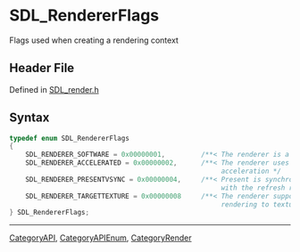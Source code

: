 # SDL_RendererFlags

Flags used when creating a rendering context

## Header File

Defined in [SDL_render.h](https://github.com/libsdl-org/SDL/blob/SDL2/include/SDL_render.h)

## Syntax

```c
typedef enum SDL_RendererFlags
{
    SDL_RENDERER_SOFTWARE = 0x00000001,         /**< The renderer is a software fallback */
    SDL_RENDERER_ACCELERATED = 0x00000002,      /**< The renderer uses hardware
                                                     acceleration */
    SDL_RENDERER_PRESENTVSYNC = 0x00000004,     /**< Present is synchronized
                                                     with the refresh rate */
    SDL_RENDERER_TARGETTEXTURE = 0x00000008     /**< The renderer supports
                                                     rendering to texture */
} SDL_RendererFlags;
```

----
[CategoryAPI](CategoryAPI), [CategoryAPIEnum](CategoryAPIEnum), [CategoryRender](CategoryRender)

